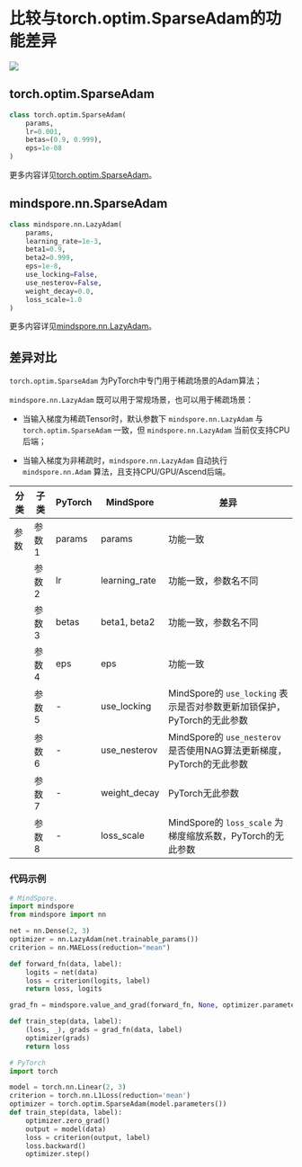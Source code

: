 # 比较与torch.optim.SparseAdam的功能差异

<a href="https://gitee.com/mindspore/docs/blob/master/docs/mindspore/source_zh_cn/note/api_mapping/pytorch_diff/SparseAdam.md" target="_blank"><img src="https://mindspore-website.obs.cn-north-4.myhuaweicloud.com/website-images/master/resource/_static/logo_source.png"></a>

## torch.optim.SparseAdam

```python
class torch.optim.SparseAdam(
    params,
    lr=0.001,
    betas=(0.9, 0.999),
    eps=1e-08
)
```

更多内容详见[torch.optim.SparseAdam](https://pytorch.org/docs/1.8.0/optim.html#torch.optim.SparseAdam)。

## mindspore.nn.SparseAdam

```python
class mindspore.nn.LazyAdam(
    params,
    learning_rate=1e-3,
    beta1=0.9,
    beta2=0.999,
    eps=1e-8,
    use_locking=False,
    use_nesterov=False,
    weight_decay=0.0,
    loss_scale=1.0
)
```

更多内容详见[mindspore.nn.LazyAdam](https://mindspore.cn/docs/zh-CN/master/api_python/nn/mindspore.nn.LazyAdam.html#mindspore.nn.LazyAdam)。

## 差异对比

`torch.optim.SparseAdam` 为PyTorch中专门用于稀疏场景的Adam算法；

`mindspore.nn.LazyAdam` 既可以用于常规场景，也可以用于稀疏场景：

- 当输入梯度为稀疏Tensor时，默认参数下 `mindspore.nn.LazyAdam` 与 `torch.optim.SparseAdam` 一致，但 `mindspore.nn.LazyAdam` 当前仅支持CPU后端；

- 当输入梯度为非稀疏时，`mindspore.nn.LazyAdam` 自动执行 `mindspore.nn.Adam` 算法，且支持CPU/GPU/Ascend后端。

| 分类 | 子类  | PyTorch | MindSpore     | 差异                                                 |
| ---- |-----|---------|---------------|----------------------------------------------------|
| 参数 | 参数1 | params  | params        | 功能一致                                               |
|      | 参数2 | lr      | learning_rate | 功能一致，参数名不同                                         |
|      | 参数3 | betas   | beta1, beta2  | 功能一致，参数名不同                                         |
|      | 参数4 | eps     | eps           | 功能一致                                               |
|      | 参数5 | -       | use_locking   | MindSpore的 `use_locking` 表示是否对参数更新加锁保护，PyTorch的无此参数 |
|      | 参数6 | -       | use_nesterov  | MindSpore的 `use_nesterov` 是否使用NAG算法更新梯度，PyTorch的无此参数     |
|      | 参数7 | -       | weight_decay  | PyTorch无此参数                                        |
|      | 参数8 | -       | loss_scale    | MindSpore的 `loss_scale` 为梯度缩放系数，PyTorch的无此参数       |

### 代码示例

```python
# MindSpore.
import mindspore
from mindspore import nn

net = nn.Dense(2, 3)
optimizer = nn.LazyAdam(net.trainable_params())
criterion = nn.MAELoss(reduction="mean")

def forward_fn(data, label):
    logits = net(data)
    loss = criterion(logits, label)
    return loss, logits

grad_fn = mindspore.value_and_grad(forward_fn, None, optimizer.parameters, has_aux=True)

def train_step(data, label):
    (loss, _), grads = grad_fn(data, label)
    optimizer(grads)
    return loss

# PyTorch
import torch

model = torch.nn.Linear(2, 3)
criterion = torch.nn.L1Loss(reduction='mean')
optimizer = torch.optim.SparseAdam(model.parameters())
def train_step(data, label):
    optimizer.zero_grad()
    output = model(data)
    loss = criterion(output, label)
    loss.backward()
    optimizer.step()
```
